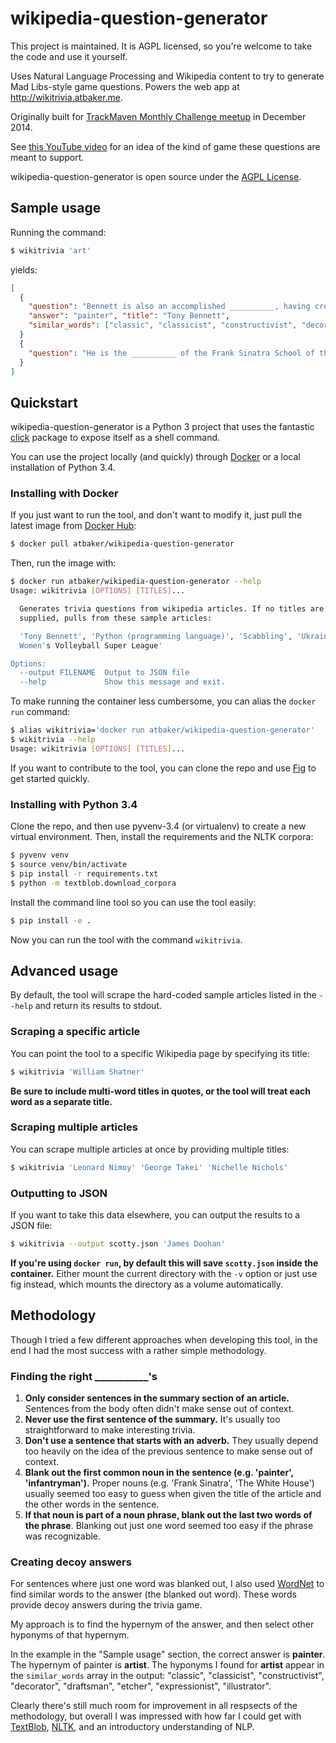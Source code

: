 wikipedia-question-generator
============================

This project is maintained. It is AGPL licensed, so you're welcome to take the code and use it yourself.

Uses Natural Language Processing and Wikipedia content to try to generate Mad Libs-style game questions. Powers the web app at http://wikitrivia.atbaker.me.

Originally built for [TrackMaven Monthly Challenge meetup](http://www.meetup.com/TrackMaven-Monthly-Challenge/events/218683569/) in December 2014.

See [this YouTube video](https://www.youtube.com/watch?v=UJR1BYjtI7c&feature=youtu.be&t=1m46s) for an idea of the kind of game these questions are meant to support.

wikipedia-question-generator is open source under the [AGPL License](LICENSE).

Sample usage
------------

Running the command:

```bash
$ wikitrivia 'art'
```

yields:

```json
[
  {
    "question": "Bennett is also an accomplished __________, having created works\u2014under the name Anthony Benedetto\u2014that are on permanent public display in several institutions.",
    "answer": "painter", "title": "Tony Bennett",
    "similar_words": ["classic", "classicist", "constructivist", "decorator", "draftsman", "etcher", "expressionist", "illustrator"]
  }
  {
    "question": "He is the __________ of the Frank Sinatra School of the Arts in ..."
  }
]
```

Quickstart
----------

wikipedia-question-generator is a Python 3 project that uses the fantastic [click](http://click.pocoo.org/3/) package to expose itself as a shell command.

You can use the project locally (and quickly) through [Docker](https://www.docker.com/) or a local installation of Python 3.4.

### Installing with Docker

If you just want to run the tool, and don't want to modify it, just pull the latest image from [Docker Hub](https://registry.hub.docker.com/u/atbaker/wikipedia-question-generator/):

```bash
$ docker pull atbaker/wikipedia-question-generator
```

Then, run the image with:

```bash
$ docker run atbaker/wikipedia-question-generator --help
Usage: wikitrivia [OPTIONS] [TITLES]...

  Generates trivia questions from wikipedia articles. If no titles are
  supplied, pulls from these sample articles:

  'Tony Bennett', 'Python (programming language)', 'Scabbling', 'Ukrainian
  Women's Volleyball Super League'

Options:
  --output FILENAME  Output to JSON file
  --help             Show this message and exit.
```

To make running the container less cumbersome, you can alias the `docker run` command:

```bash
$ alias wikitrivia='docker run atbaker/wikipedia-question-generator'
$ wikitrivia --help
Usage: wikitrivia [OPTIONS] [TITLES]...
```

If you want to contribute to the tool, you can clone the repo and use [Fig](http://www.fig.sh/) to get started quickly.

### Installing with Python 3.4

Clone the repo, and then use pyvenv-3.4 (or virtualenv) to create a new virtual environment. Then, install the requirements and the NLTK corpora:

```bash
$ pyvenv venv
$ source venv/bin/activate
$ pip install -r requirements.txt
$ python -m textblob.download_corpora
```

Install the command line tool so you can use the tool easily:

```bash
$ pip install -e .
```

Now you can run the tool with the command `wikitrivia`.

Advanced usage
--------------

By default, the tool will scrape the hard-coded sample articles listed in the `--help` and return its results to stdout.

### Scraping a specific article

You can point the tool to a specific Wikipedia page by specifying its title:

```bash
$ wikitrivia 'William Shatner'
```

**Be sure to include multi-word titles in quotes, or the tool will treat each word as a separate title.**

### Scraping multiple articles

You can scrape multiple articles at once by providing multiple titles:

```bash
$ wikitrivia 'Leonard Nimoy' 'George Takei' 'Nichelle Nichols'
```

### Outputting to JSON

If you want to take this data elsewhere, you can output the results to a JSON file:

```bash
$ wikitrivia --output scotty.json 'James Doohan'
```

**If you're using `docker run`, by default this will save `scotty.json` inside the container.** Either mount the current directory with the `-v` option or just use fig instead, which mounts the directory as a volume automatically.

Methodology
-----------

Though I tried a few different approaches when developing this tool, in the end I had the most success with a rather simple methodology.

### Finding the right ___________'s

1. **Only consider sentences in the summary section of an article.** Sentences from the body often didn't make sense out of context.
1. **Never use the first sentence of the summary.** It's usually too straightforward to make interesting trivia.
1. **Don't use a sentence that starts with an adverb.** They usually depend too heavily on the idea of the previous sentence to make sense out of context.
1. **Blank out the first common noun in the sentence (e.g. 'painter', 'infantryman').** Proper nouns (e.g. 'Frank Sinatra', 'The White House') usually seemed too easy to guess when given the title of the article and the other words in the sentence.
1. **If that noun is part of a noun phrase, blank out the last two words of the phrase**. Blanking out just one word seemed too easy if the phrase was recognizable.

### Creating decoy answers

For sentences where just one word was blanked out, I also used [WordNet](http://wordnet.princeton.edu/) to find similar words to the answer (the blanked out word). These words provide decoy answers during the trivia game.

My approach is to find the hypernym of the answer, and then select other hyponyms of that hypernym.

In the example in the "Sample usage" section, the correct answer is **painter**. The hypernym of painter is **artist**. The hyponyms I found for **artist** appear in the `similar_words` array in the output: "classic", "classicist", "constructivist", "decorator", "draftsman", "etcher", "expressionist", "illustrator".

Clearly there's still much room for improvement in all respsects of the methodology, but overall I was impressed with how far I could get with [TextBlob](http://textblob.readthedocs.org/en/dev/), [NLTK](http://www.nltk.org/), and an introductory understanding of NLP.
